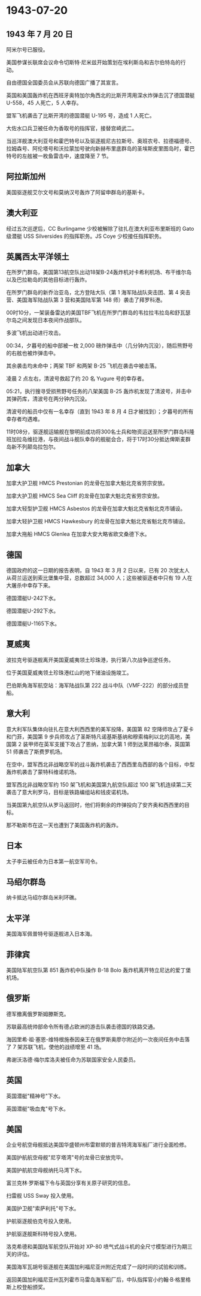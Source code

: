 # 1943-07-20

## 1943 年 7 月 20 日

阿米尔号已服役。

美国参谋长联席会议命令切斯特·尼米兹开始策划在埃利斯岛和吉尔伯特岛的行动。

自由德国全国委员会从苏联向德国广播了其宣言。

英国和美国轰炸机在西班牙奥特加尔角西北的比斯开湾用深水炸弹击沉了德国潜艇
U-558，45 人死亡，5 人幸存。

盟军飞机袭击了比斯开湾的德国潜艇 U-195 号，造成 1 人死亡。

大佐水口兵卫被任命为香取号的指挥官，接替宫崎武二。

当巡洋舰澳大利亚号和霍巴特号以及驱逐舰尼古拉斯号、奥班农号、拉德福德号、拉姆森号、阿伦塔号和沃拉蒙加号驶向新赫布里底群岛的圣埃斯皮里图岛时，霍巴特号的左舷被一枚鱼雷击中，速度降至
7 节。

## 阿拉斯加州

美国驱逐舰艾尔文号和莫纳汉号轰炸了阿留申群岛的基斯卡。

## 澳大利亚

经过五次巡逻后，CC Burlingame 少校被解除了驻扎在澳大利亚布里斯班的 Gato
级潜艇 USS Silversides 的指挥职务。JS Coye 少校接任指挥职务。

## 英属西太平洋领土

在所罗门群岛，美国第13航空队出动18架B-24轰炸机对卡希利机场、布干维尔岛以及巴拉勒岛的其他目标进行轰炸。

在所罗门群岛的新乔治亚岛，北方登陆大队（第 1 海军陆战队突击团、第 4
突击营、美国海军陆战队第 3 营和美国陆军第 148 师）袭击了拜罗科港。

00时10分，一架装备雷达的美国TBF飞机在所罗门群岛的韦拉拉韦拉岛和舒瓦瑟尔岛之间发现日本夜间作战部队。

多波飞机出动进行攻击。

00:34，夕暮号的船中部被一枚 2,000
磅炸弹击中（几分钟内沉没），随后熊野号的右舷也被炸弹击中。

其余袭击均未命中；两架 TBF 和两架 B-25 飞机在袭击中被击落。

凌晨 2 点左右，清波号救起了约 20 名 Yugure 号的幸存者。

05:21，执行搜寻受损熊野号任务的八架美国 B-25
轰炸机发现了清波号，并击中其弹药库，清波号在两分钟内沉没。

清波号的船员中仅有一名幸存（直到 1943 年 8 月 4
日才被找到）；夕暮号的所有幸存者均遇难。

11时08分，驱逐舰运输舰在黎明前成功将300名士兵和物资运送至所罗门群岛科隆班加拉岛维拉港，与夜间战斗舰队幸存的舰艇会合，将于17时30分抵达俾斯麦群岛新不列颠岛拉包尔。

## 加拿大

加拿大护卫舰 HMCS Prestonian 的龙骨在加拿大魁北克省劳宗安放。

加拿大护卫舰 HMCS Sea Cliff 的龙骨在加拿大魁北克省劳宗安放。

加拿大轻型护卫舰 HMCS Asbestos 的龙骨在加拿大魁北克省魁北克市铺设。

加拿大轻护卫舰 HMCS Hawkesbury 的龙骨在加拿大魁北克省魁北克市铺设。

加拿大拖船 HMCS Glenlea 在加拿大安大略省欧文桑德下水。

## 德国

德国政府的这一日期的报告表明，自 1943 年 3 月 2 日以来，已有 20
次犹太人从荷兰运送到索比堡集中营，总数超过 34,000 人；这些被驱逐者中只有
19 人在大屠杀中幸存下来。

德国潜艇U-242下水。

德国潜艇U-292下水。

德国潜艇U-1165下水。

## 夏威夷

波拉克号驱逐舰离开美国夏威夷领土珍珠港，执行第八次战争巡逻任务。

位于美国夏威夷领土珍珠港红山的地下储油设施竣工。

巴伯斯角海军航空站：海军陆战队第 222 战斗中队（VMF-222）的部分成员登船。

## 意大利

意大利军队集体向驻扎在意大利西西里的美军投降，美国第 82
空降师攻占了夏卡和门菲，美国第 9
步兵师攻占了圣斯特凡诺基斯基纳和穆索梅利以北的高地，美国第 2
装甲师在英军支援下攻占了恩纳，加拿大第 1 师到达莱昂福尔泰，英国第 51
师袭击了斯费罗机场。

在空中，盟军西北非战略空军的战斗轰炸机袭击了西西里岛西部的各个目标，中型轰炸机袭击了蒙特科维诺机场。

盟军西北非战略空军约 150 架飞机和美国第九航空队超过 100
架飞机连续第二天袭击了意大利罗马，目标是铁路编组站和钱皮诺机场。

当美国第九航空队从罗马返回时，他们将剩余的炸弹投向了安齐奥和西西里的目标。

那不勒斯市在这一天也遭到了美国轰炸机的轰炸。

## 日本

太子李云被任命为日本第一航空军司令。

## 马绍尔群岛

纳卡抵达马绍尔群岛米利环礁。

## 太平洋

美国海军佩普特号驱逐舰进入日本海。

## 菲律宾

美国陆军航空队第 851 轰炸机中队操作 B-18 Bolo
轰炸机离开特立尼达的爱丁堡机场。

## 俄罗斯

德军撤离俄罗斯姆滕斯克。

苏联最高统帅部命令所有德占欧洲的游击队袭击德国的铁路交通。

海因里希·祖·塞恩-维特根施泰因亲王在俄罗斯奥廖尔附近的一次夜间任务中击落了
7 架苏联飞机，使他的战绩增至 41 场。

弗谢沃洛德·梅尔库洛夫被任命为苏联国家安全人民委员。

## 英国

英国潜艇"精神号"下水。

英国潜艇"吸血鬼"号下水。

## 美国

企业号航空母舰抵达美国华盛顿州布雷默顿的普吉特湾海军船厂进行全面检修。

美国护航航空母舰"尼亨塔湾"号的龙骨已安放完毕。

美国护航航空母舰纳托马湾下水。

富兰克林·罗斯福下令与英国分享有关原子研究的信息。

扫雷舰 USS Sway 投入使用。

美国护卫舰"索萨利托"号下水。

护航驱逐舰伯克号投入使用。

护航驱逐舰斯科特号投入使用。

洛克希德和美国陆军航空队开始对 XP-80
喷气式战斗机的全尺寸模型进行为期三天的评估。

美国海军瓦胡号驱逐舰在美国加利福尼亚州附近完成了一段时间的试验和训练。

返回美国加利福尼亚州瓦列霍市马雷岛海军船厂后，中队指挥官小约翰·B·格里格斯上校登船颁奖。

